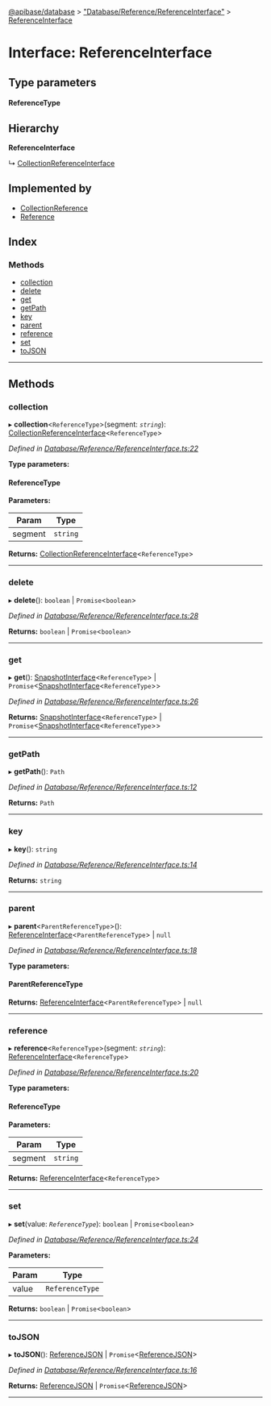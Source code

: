 [@apibase/database](../README.md) > ["Database/Reference/ReferenceInterface"](../modules/_database_reference_referenceinterface_.md) > [ReferenceInterface](../interfaces/_database_reference_referenceinterface_.referenceinterface.md)

# Interface: ReferenceInterface

## Type parameters
#### ReferenceType 
## Hierarchy

**ReferenceInterface**

↳  [CollectionReferenceInterface](_database_reference_collectionreferenceinterface_.collectionreferenceinterface.md)

## Implemented by

* [CollectionReference](../classes/_database_reference_collectionreference_.collectionreference.md)
* [Reference](../classes/_database_reference_reference_.reference.md)

## Index

### Methods

* [collection](_database_reference_referenceinterface_.referenceinterface.md#collection)
* [delete](_database_reference_referenceinterface_.referenceinterface.md#delete)
* [get](_database_reference_referenceinterface_.referenceinterface.md#get)
* [getPath](_database_reference_referenceinterface_.referenceinterface.md#getpath)
* [key](_database_reference_referenceinterface_.referenceinterface.md#key)
* [parent](_database_reference_referenceinterface_.referenceinterface.md#parent)
* [reference](_database_reference_referenceinterface_.referenceinterface.md#reference)
* [set](_database_reference_referenceinterface_.referenceinterface.md#set)
* [toJSON](_database_reference_referenceinterface_.referenceinterface.md#tojson)

---

## Methods

<a id="collection"></a>

###  collection

▸ **collection**<`ReferenceType`>(segment: *`string`*): [CollectionReferenceInterface](_database_reference_collectionreferenceinterface_.collectionreferenceinterface.md)<`ReferenceType`>

*Defined in [Database/Reference/ReferenceInterface.ts:22](https://github.com/chapterjason/APIBase/blob/00af181/packages/database/src/Database/Reference/ReferenceInterface.ts#L22)*

**Type parameters:**

#### ReferenceType 
**Parameters:**

| Param | Type |
| ------ | ------ |
| segment | `string` |

**Returns:** [CollectionReferenceInterface](_database_reference_collectionreferenceinterface_.collectionreferenceinterface.md)<`ReferenceType`>

___
<a id="delete"></a>

###  delete

▸ **delete**():  `boolean` &#124; `Promise`<`boolean`>

*Defined in [Database/Reference/ReferenceInterface.ts:28](https://github.com/chapterjason/APIBase/blob/00af181/packages/database/src/Database/Reference/ReferenceInterface.ts#L28)*

**Returns:**  `boolean` &#124; `Promise`<`boolean`>

___
<a id="get"></a>

###  get

▸ **get**():  [SnapshotInterface](_database_snapshot_snapshotinterface_.snapshotinterface.md)<`ReferenceType`> &#124; `Promise`<[SnapshotInterface](_database_snapshot_snapshotinterface_.snapshotinterface.md)<`ReferenceType`>>

*Defined in [Database/Reference/ReferenceInterface.ts:26](https://github.com/chapterjason/APIBase/blob/00af181/packages/database/src/Database/Reference/ReferenceInterface.ts#L26)*

**Returns:**  [SnapshotInterface](_database_snapshot_snapshotinterface_.snapshotinterface.md)<`ReferenceType`> &#124; `Promise`<[SnapshotInterface](_database_snapshot_snapshotinterface_.snapshotinterface.md)<`ReferenceType`>>

___
<a id="getpath"></a>

###  getPath

▸ **getPath**(): `Path`

*Defined in [Database/Reference/ReferenceInterface.ts:12](https://github.com/chapterjason/APIBase/blob/00af181/packages/database/src/Database/Reference/ReferenceInterface.ts#L12)*

**Returns:** `Path`

___
<a id="key"></a>

###  key

▸ **key**(): `string`

*Defined in [Database/Reference/ReferenceInterface.ts:14](https://github.com/chapterjason/APIBase/blob/00af181/packages/database/src/Database/Reference/ReferenceInterface.ts#L14)*

**Returns:** `string`

___
<a id="parent"></a>

###  parent

▸ **parent**<`ParentReferenceType`>():  [ReferenceInterface](_database_reference_referenceinterface_.referenceinterface.md)<`ParentReferenceType`> &#124; `null`

*Defined in [Database/Reference/ReferenceInterface.ts:18](https://github.com/chapterjason/APIBase/blob/00af181/packages/database/src/Database/Reference/ReferenceInterface.ts#L18)*

**Type parameters:**

#### ParentReferenceType 

**Returns:**  [ReferenceInterface](_database_reference_referenceinterface_.referenceinterface.md)<`ParentReferenceType`> &#124; `null`

___
<a id="reference"></a>

###  reference

▸ **reference**<`ReferenceType`>(segment: *`string`*): [ReferenceInterface](_database_reference_referenceinterface_.referenceinterface.md)<`ReferenceType`>

*Defined in [Database/Reference/ReferenceInterface.ts:20](https://github.com/chapterjason/APIBase/blob/00af181/packages/database/src/Database/Reference/ReferenceInterface.ts#L20)*

**Type parameters:**

#### ReferenceType 
**Parameters:**

| Param | Type |
| ------ | ------ |
| segment | `string` |

**Returns:** [ReferenceInterface](_database_reference_referenceinterface_.referenceinterface.md)<`ReferenceType`>

___
<a id="set"></a>

###  set

▸ **set**(value: *`ReferenceType`*):  `boolean` &#124; `Promise`<`boolean`>

*Defined in [Database/Reference/ReferenceInterface.ts:24](https://github.com/chapterjason/APIBase/blob/00af181/packages/database/src/Database/Reference/ReferenceInterface.ts#L24)*

**Parameters:**

| Param | Type |
| ------ | ------ |
| value | `ReferenceType` |

**Returns:**  `boolean` &#124; `Promise`<`boolean`>

___
<a id="tojson"></a>

###  toJSON

▸ **toJSON**():  [ReferenceJSON](_database_reference_referenceinterface_.referencejson.md) &#124; `Promise`<[ReferenceJSON](_database_reference_referenceinterface_.referencejson.md)>

*Defined in [Database/Reference/ReferenceInterface.ts:16](https://github.com/chapterjason/APIBase/blob/00af181/packages/database/src/Database/Reference/ReferenceInterface.ts#L16)*

**Returns:**  [ReferenceJSON](_database_reference_referenceinterface_.referencejson.md) &#124; `Promise`<[ReferenceJSON](_database_reference_referenceinterface_.referencejson.md)>

___

